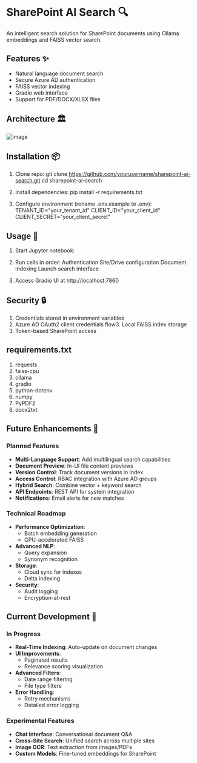 # SharePoint AI Search 🔍

An intelligent search solution for SharePoint documents using Ollama embeddings and FAISS vector search.

## Features ✨
- Natural language document search
- Secure Azure AD authentication
- FAISS vector indexing
- Gradio web interface
- Support for PDF/DOCX/XLSX files

## Architecture 🏛️

![image](https://github.com/user-attachments/assets/edfe3346-c426-4890-95a4-dbc91bd837ba)


## Installation 📦
1. Clone repo:
git clone https://github.com/yourusername/sharepoint-ai-search.git
cd sharepoint-ai-search

2. Install dependencies:
pip install -r requirements.txt

3. Configure environment (rename .env.example to .env):
TENANT_ID="your_tenant_id"
CLIENT_ID="your_client_id"
CLIENT_SECRET="your_client_secret"

## Usage 🚀
1. Start Jupyter notebook:
2. Run cells in order:
  Authentication
  Site/Drive configuration
  Document indexing
  Launch search interface

3. Access Gradio UI at http://localhost:7860

## Security 🔒
1. Credentials stored in environment variables
2. Azure AD OAuth2 client credentials flow3. 
Local FAISS index storage
4. Token-based SharePoint access

## requirements.txt
1. requests
2. faiss-cpu
3. ollama
4. gradio
5. python-dotenv
6. numpy
7. PyPDF2
8. docx2txt

## Future Enhancements 🚧

### Planned Features
- **Multi-Language Support**: Add multilingual search capabilities
- **Document Preview**: In-UI file content previews
- **Version Control**: Track document versions in index
- **Access Control**: RBAC integration with Azure AD groups
- **Hybrid Search**: Combine vector + keyword search
- **API Endpoints**: REST API for system integration
- **Notifications**: Email alerts for new matches

### Technical Roadmap
- **Performance Optimization**: 
  - Batch embedding generation
  - GPU-accelerated FAISS
- **Advanced NLP**:
  - Query expansion
  - Synonym recognition
- **Storage**:
  - Cloud sync for indexes
  - Delta indexing
- **Security**:
  - Audit logging
  - Encryption-at-rest

## Current Development 🔨

### In Progress
- **Real-Time Indexing**: Auto-update on document changes
- **UI Improvements**:
  - Paginated results
  - Relevance scoring visualization
- **Advanced Filters**:
  - Date range filtering
  - File type filters
- **Error Handling**:
  - Retry mechanisms
  - Detailed error logging

### Experimental Features
- **Chat Interface**: Conversational document Q&A
- **Cross-Site Search**: Unified search across multiple sites
- **Image OCR**: Text extraction from images/PDFs
- **Custom Models**: Fine-tuned embeddings for SharePoint
